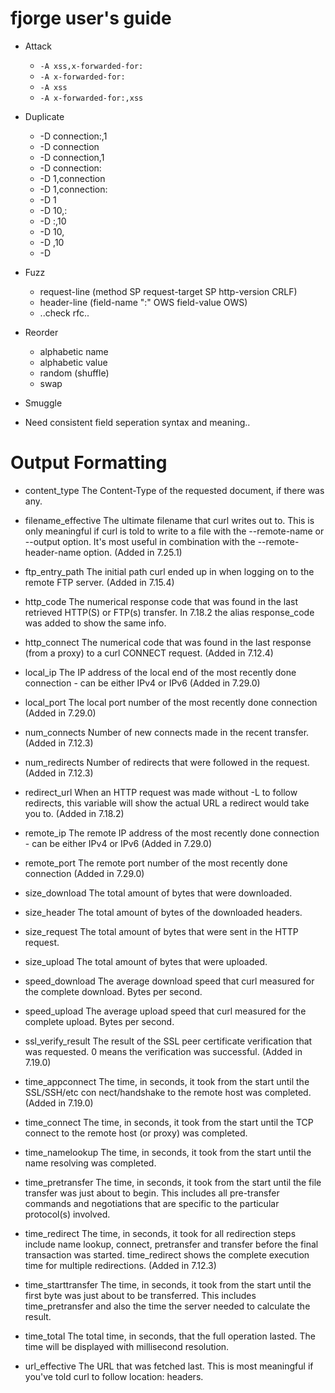 fjorge user's guide
===================

* Attack
  - `-A xss,x-forwarded-for:`
  - `-A x-forwarded-for:`
  - `-A xss`
  - `-A x-forwarded-for:,xss`

* Duplicate 
  - -D connection:,1
  - -D connection
  - -D connection,1
  - -D connection:
  - -D 1,connection
  - -D 1,connection:
  - -D 1
  - -D 10,:
  - -D :,10
  - -D 10,
  - -D ,10
  - -D

* Fuzz
  - request-line (method SP request-target SP http-version CRLF)
  - header-line (field-name ":" OWS field-value OWS)
  - ..check rfc..

* Reorder
  - alphabetic name
  - alphabetic value
  - random (shuffle)
  - swap

* Smuggle

- Need consistent field seperation syntax and meaning..

# Output Formatting

* content_type   The Content-Type of the requested document, if there was any.

* filename_effective
                             The ultimate filename that curl writes out to. This  is  only  meaningful  if
                             curl  is  told  to write to a file with the --remote-name or --output option.
                             It's most useful in combination with the --remote-header-name option.  (Added
                             in 7.25.1)

* ftp_entry_path The  initial  path curl ended up in when logging on to the remote FTP server.
                             (Added in 7.15.4)

* http_code      The numerical response code that was found in the last retrieved  HTTP(S)  or
                             FTP(s) transfer. In 7.18.2 the alias response_code was added to show the same
                             info.

* http_connect   The numerical code that was found in the last response (from a  proxy)  to  a
                             curl CONNECT request. (Added in 7.12.4)

* local_ip       The IP address of the local end of the most recently done connection - can be
                             either IPv4 or IPv6 (Added in 7.29.0)

* local_port     The local port number of the most recently done connection (Added in 7.29.0)

* num_connects   Number of new connects made in the recent transfer. (Added in 7.12.3)
* num_redirects  Number of redirects that were followed in the request. (Added in 7.12.3)

* redirect_url   When an HTTP request was made without -L to follow redirects,  this  variable
                             will show the actual URL a redirect would take you to. (Added in 7.18.2)

* remote_ip      The  remote  IP  address of the most recently done connection - can be either
                             IPv4 or IPv6 (Added in 7.29.0)

* remote_port    The remote port number of the most recently done connection (Added in 7.29.0)

* size_download  The total amount of bytes that were downloaded.

* size_header    The total amount of bytes of the downloaded headers.

* size_request   The total amount of bytes that were sent in the HTTP request.

* size_upload    The total amount of bytes that were uploaded.

* speed_download The average download speed that curl  measured  for  the  complete  download.
                             Bytes per second.

* speed_upload   The  average  upload  speed that curl measured for the complete upload. Bytes
                             per second.

* ssl_verify_result
                             The result of the SSL peer certificate verification  that  was  requested.  0
                             means the verification was successful. (Added in 7.19.0)

* time_appconnect
                             The  time,  in  seconds,  it  took  from the start until the SSL/SSH/etc con
                             nect/handshake to the remote host was completed. (Added in 7.19.0)

* time_connect   The time, in seconds, it took from the start until the  TCP  connect  to  the
                             remote host (or proxy) was completed.

* time_namelookup
                             The  time,  in  seconds,  it took from the start until the name resolving was
                             completed.

* time_pretransfer
                             The time, in seconds, it took from the start until the file transfer was just
                             about to begin. This includes all pre-transfer commands and negotiations that
                             are specific to the particular protocol(s) involved.

* time_redirect  The time, in seconds, it took for all redirection steps include name  lookup,
                             connect,  pretransfer  and transfer before the final transaction was started.
                             time_redirect shows the complete execution time  for  multiple  redirections.
                             (Added in 7.12.3)

* time_starttransfer
                             The  time,  in  seconds, it took from the start until the first byte was just
                             about to be transferred. This includes time_pretransfer and also the time the
                             server needed to calculate the result.

* time_total     The  total time, in seconds, that the full operation lasted. The time will be
                             displayed with millisecond resolution.

* url_effective  The URL that was fetched last. This is most meaningful if you've told curl to
                             follow location: headers.
